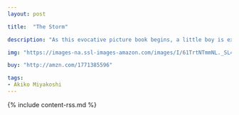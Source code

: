 ```yaml
---
layout: post

title:  "The Storm"

description: "As this evocative picture book begins, a little boy is excited about a trip to the beach with his parents planned for the following day. But a bad storm is coming, and he has started to worry they won’t be able to go. He watches as the sky grows darker through the afternoon. His mother and father close the shutters and bring the potted plants indoors. Then the storm arrives."

img: "https://images-na.ssl-images-amazon.com/images/I/61TrtNTmmNL._SL480_.jpg"

buy: "http://amzn.com/1771385596"

tags:
- Akiko Miyakoshi
---
```


{% include content-rss.md %}